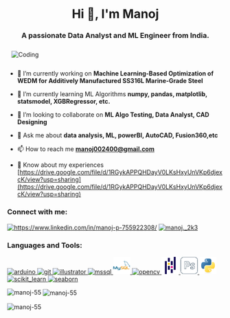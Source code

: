 <h1 align="center">Hi 👋, I'm Manoj</h1>
<h3 align="center">A passionate Data Analyst and ML Engineer from India.</h3>

<div style="padding: 5px; display: inline-block;">
    <img 
        align="right" 
        alt="Coding" 
        width="300" 
        style="margin: 5px;" 
        src="https://raw.githubusercontent.com/hasibul-hasan-shuvo/hasibul-hasan-shuvo/main/images/coding-boy.gif">
</div>


- 🔭 I’m currently working on **Machine Learning-Based Optimization of WEDM for Additively Manufactured SS316L Marine-Grade Steel**

- 🔭 I’m currently learning ML Algorithms **numpy, pandas, matplotlib, statsmodel, XGBRegressor, etc.**

- 👯 I’m looking to collaborate on **ML Algo Testing, Data Analyst, CAD Designing**

- 💬 Ask me about **data analysis, ML, powerBI, AutoCAD, Fusion360,etc**

- 📫 How to reach me **manoj002400@gmail.com**

- 📄 Know about my experiences [https://drive.google.com/file/d/1RGykAPPQHDayV0LKsHxyUnVKp6djexcK/view?usp=sharing](https://drive.google.com/file/d/1RGykAPPQHDayV0LKsHxyUnVKp6djexcK/view?usp=sharing)

<h3 align="left">Connect with me:</h3>
<p align="left">
<a href="https://linkedin.com/in/https://www.linkedin.com/in/manoj-p-755922308/" target="blank"><img align="center" src="https://raw.githubusercontent.com/rahuldkjain/github-profile-readme-generator/master/src/images/icons/Social/linked-in-alt.svg" alt="https://www.linkedin.com/in/manoj-p-755922308/" height="30" width="40" /></a>
<a href="https://instagram.com/manoj._2k3" target="blank"><img align="center" src="https://raw.githubusercontent.com/rahuldkjain/github-profile-readme-generator/master/src/images/icons/Social/instagram.svg" alt="manoj._2k3" height="30" width="40" /></a>
</p>

<h3 align="left">Languages and Tools:</h3>
<p align="left"> <a href="https://www.arduino.cc/" target="_blank" rel="noreferrer"> <img src="https://cdn.worldvectorlogo.com/logos/arduino-1.svg" alt="arduino" width="40" height="40"/> </a> <a href="https://git-scm.com/" target="_blank" rel="noreferrer"> <img src="https://www.vectorlogo.zone/logos/git-scm/git-scm-icon.svg" alt="git" width="40" height="40"/> </a> <a href="https://www.adobe.com/in/products/illustrator.html" target="_blank" rel="noreferrer"> <img src="https://www.vectorlogo.zone/logos/adobe_illustrator/adobe_illustrator-icon.svg" alt="illustrator" width="40" height="40"/> </a> <a href="https://www.microsoft.com/en-us/sql-server" target="_blank" rel="noreferrer"> <img src="https://www.svgrepo.com/show/303229/microsoft-sql-server-logo.svg" alt="mssql" width="40" height="40"/> </a> <a href="https://www.mysql.com/" target="_blank" rel="noreferrer"> <img src="https://raw.githubusercontent.com/devicons/devicon/master/icons/mysql/mysql-original-wordmark.svg" alt="mysql" width="40" height="40"/> </a> <a href="https://opencv.org/" target="_blank" rel="noreferrer"> <img src="https://www.vectorlogo.zone/logos/opencv/opencv-icon.svg" alt="opencv" width="40" height="40"/> </a> <a href="https://pandas.pydata.org/" target="_blank" rel="noreferrer"> <img src="https://raw.githubusercontent.com/devicons/devicon/2ae2a900d2f041da66e950e4d48052658d850630/icons/pandas/pandas-original.svg" alt="pandas" width="40" height="40"/> </a> <a href="https://www.photoshop.com/en" target="_blank" rel="noreferrer"> <img src="https://raw.githubusercontent.com/devicons/devicon/master/icons/photoshop/photoshop-line.svg" alt="photoshop" width="40" height="40"/> </a> <a href="https://www.python.org" target="_blank" rel="noreferrer"> <img src="https://raw.githubusercontent.com/devicons/devicon/master/icons/python/python-original.svg" alt="python" width="40" height="40"/> </a> <a href="https://scikit-learn.org/" target="_blank" rel="noreferrer"> <img src="https://upload.wikimedia.org/wikipedia/commons/0/05/Scikit_learn_logo_small.svg" alt="scikit_learn" width="40" height="40"/> </a> <a href="https://seaborn.pydata.org/" target="_blank" rel="noreferrer"> <img src="https://seaborn.pydata.org/_images/logo-mark-lightbg.svg" alt="seaborn" width="40" height="40"/> </a> </p>

<p><img align="left" src="https://github-readme-stats.vercel.app/api/top-langs?username=manoj-55&show_icons=true&locale=en&layout=compact" alt="manoj-55" /></p>

<p>&nbsp;<img align="center" src="https://github-readme-stats.vercel.app/api?username=manoj-55&show_icons=true&locale=en" alt="manoj-55" /></p>

<p><img align="center" src="https://github-readme-streak-stats.herokuapp.com/?user=manoj-55&" alt="manoj-55" /></p>

